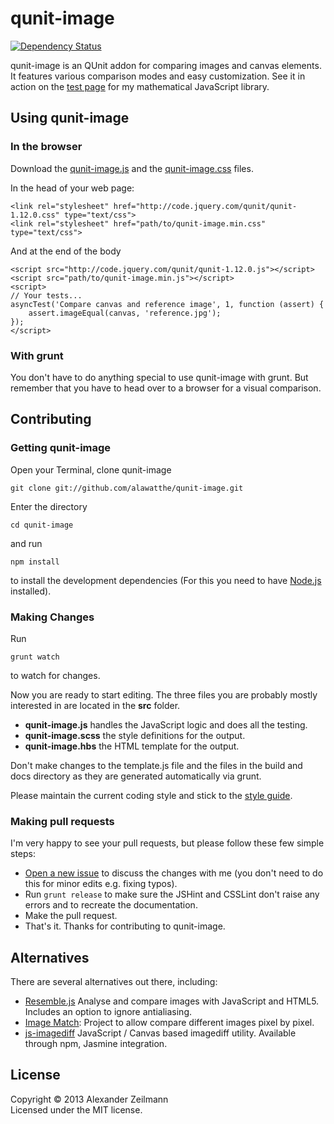# qunit-image
[![Dependency Status](https://gemnasium.com/alawatthe/qunit-image.png)](https://gemnasium.com/alawatthe/qunit-image)

qunit-image is an QUnit addon for comparing images and canvas elements.
It features various comparison modes and easy customization.
See it in action on the [test page](http://mathlib.de/en/tests) for my mathematical JavaScript library.



## Using qunit-image

### In the browser
Download the [qunit-image.js](https://raw.github.com/alawatthe/qunit-image/master/build/qunit-image.min.js) and the [qunit-image.css](https://raw.github.com/alawatthe/qunit-image/master/build/qunit-image.min.css) files.

In the head of your web page:
```
<link rel="stylesheet" href="http://code.jquery.com/qunit/qunit-1.12.0.css" type="text/css">
<link rel="stylesheet" href="path/to/qunit-image.min.css" type="text/css">
```

And at the end of the body
```
<script src="http://code.jquery.com/qunit/qunit-1.12.0.js"></script>
<script src="path/to/qunit-image.min.js"></script>
<script>
// Your tests...
asyncTest('Compare canvas and reference image', 1, function (assert) {
	assert.imageEqual(canvas, 'reference.jpg');
});
</script>
```

### With grunt
You don't have to do anything special to use qunit-image with grunt.
But remember that you have to head over to a browser for a visual comparison.





## Contributing

### Getting qunit-image

Open your Terminal, clone qunit-image

```
git clone git://github.com/alawatthe/qunit-image.git
```

Enter the directory
```
cd qunit-image
```

and run
```
npm install
```
to install the development dependencies (For this you need to have [Node.js](http://nodejs.org) installed).




### Making Changes

Run
```
grunt watch
```
to watch for changes.

Now you are ready to start editing.
The three files you are probably mostly interested in are located in the __src__ folder.
* __qunit-image.js__ handles the JavaScript logic and does all the testing.
* __qunit-image.scss__ the style definitions for the output.
* __qunit-image.hbs__ the HTML template for the output.

Don't make changes to the template.js file and the files in the build and docs directory as they are generated automatically via grunt.

Please maintain the current coding style and stick to the [style guide](http://mathlib.de/en/meta/styleguide).




### Making pull requests

I'm very happy to see your pull requests, but please follow these few simple steps:
* [Open a new issue](https://github.com/alawatthe/qunit-image/issues/new) to discuss the changes with me (you don't need to do this for minor edits e.g. fixing typos).
* Run ```grunt release``` to make sure the JSHint and CSSLint don't raise any errors and to recreate the documentation.
* Make the pull request.
* That's it. Thanks for contributing to qunit-image.





## Alternatives

There are several alternatives out there, including:
* [Resemble.js](https://github.com/Huddle/Resemble.js) Analyse and compare images with JavaScript and HTML5. Includes an option to ignore antialiasing.
* [Image Match](https://github.com/tcorral/IM.js/): Project to allow compare different images pixel by pixel.
* [js-imagediff](https://github.com/HumbleSoftware/js-imagediff/) JavaScript / Canvas based imagediff utility. Available through npm, Jasmine integration.



## License
Copyright © 2013 Alexander Zeilmann  
Licensed under the MIT license.